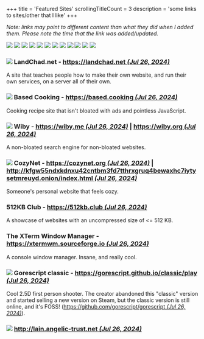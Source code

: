 +++
title               = 'Featured Sites'
scrollingTitleCount = 3
description         = 'some links to sites/other that I like'
+++

*Note: links may point to different content than what they did when I added
them. Please note the time that the link was added/updated.*

[![](/buttons/gnu.org-emacs.gif)](https://www.gnu.org/software/emacs "Updated Jul 26, 2024")
[![](/buttons/shmage.xyz.gif)](https://shmage.xyz "Updated Jul 26, 2024")
[![](/buttons/geti2p.net.gif)](https://geti2p.net "Updated Jul 26, 2024")
[![](/buttons/keepassxc.org.gif)](https://keepassxc.org "Updated Jul 26, 2024")
[![](/buttons/librewolf.net.gif)](https://librewolf.net "Updated Jul 26, 2024")
[![](/buttons/torproject.org.gif)](https://torproject.org "Updated Jul 26, 2024")
[![](/buttons/gnu.org.gif)](https://gnu.org "Updated Jul 26, 2024")
[![](/buttons/kde.org.gif)](https://kde.org "Updated Jul 26, 2024")
[![](/buttons/ublockorigin.com.gif)](https://ublockorigin.com "Updated Jul 26, 2024")
[![](/buttons/debian.org.gif)](https://debian.org "Updated Jul 26, 2024")
[![](/buttons/nergen.net.gif)](https://nergen.net "Updated Jul 26, 2024")
[![](/buttons/getimiskon.xyz.gif)](https://getimiskon.xyz "Updated Jul 26, 2024")

### [![](/buttons/landchad.net.gif)](https://landchad.net) LandChad.net - [https://landchad.net *(Jul 26, 2024)*](https://landchad.net)

A site that teaches people how to make their own website, and run their own
services, on a server all of their own.

### [![](/buttons/based.cooking.gif)](https://based.cooking) Based Cooking - [https://based.cooking *(Jul 26, 2024)*](https://based.cooking)

Cooking recipe site that isn't bloated with ads and pointless JavaScript.

### [![](/buttons/wiby.me.gif)](https://wiby.me) Wiby - [https://wiby.me *(Jul 26, 2024)*](https://wiby.me) | [https://wiby.org *(Jul 26, 2024)*](https://wiby.org)

A non-bloated search engine for non-bloated websites.

### [![](/buttons/cozynet.org.gif)](https://cozynet.org) CozyNet - [https://cozynet.org *(Jul 26, 2024)*](https://cozynet.org) | [http://kfgw55ndxkdnxu42cntbm3fd7tthrxgruq4bewaxhc7iytysetmreuyd.onion/index.html *(Jul 26, 2024)*](http://kfgw55ndxkdnxu42cntbm3fd7tthrxgruq4bewaxhc7iytysetmreuyd.onion/index.html)

Someone's personal website that feels cozy.

### 512KB Club - [https://512kb.club *(Jul 26, 2024)*](https://512kb.club)

A showcase of websites with an uncompressed size of <= 512 KB.

### The XTerm Window Manager - [https://xtermwm.sourceforge.io *(Jul 26, 2024)*](https://xtermwm.sourceforge.io)

A console window manager. Insane, and really cool.

### [![](/buttons/gorescript.github.io.gif)](https://gorescript.github.io/classic/play) Gorescript classic - [https://gorescript.github.io/classic/play *(Jul 26, 2024)*](https://gorescript.github.io/classic/play)

Cool 2.5D first person shooter. The creator abandoned this "classic" version and
started selling a new version on Steam, but the classic version is still online,
and it's FOSS!
([https://github.com/gorescript/gorescript *(Jul 26, 2024)*](https://github.com/gorescript/gorescript)).

### [![](/buttons/lain.angelic-trust.net.gif)](https://lain.angelic-trust.net) [http://lain.angelic-trust.net *(Jul 26, 2024)*](http://lain.angelic-trust.net)

